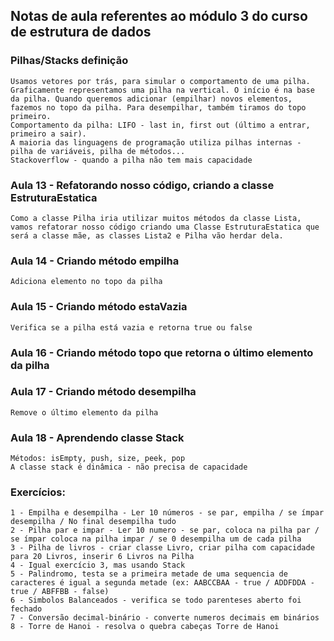 ## Notas de aula referentes ao módulo 3 do curso de estrutura de dados

### Pilhas/Stacks definição
    Usamos vetores por trás, para simular o comportamento de uma pilha.
    Graficamente representamos uma pilha na vertical. O início é na base da pilha. Quando queremos adicionar (empilhar) novos elementos, fazemos no topo da pilha. Para desempilhar, também tiramos do topo primeiro.
    Comportamento da pilha: LIFO - last in, first out (último a entrar, primeiro a sair).
    A maioria das linguagens de programação utiliza pilhas internas - pilha de variáveis, pilha de métodos...
    Stackoverflow - quando a pilha não tem mais capacidade

### Aula 13 - Refatorando nosso código, criando a classe EstruturaEstatica
    Como a classe Pilha iria utilizar muitos métodos da classe Lista, vamos refatorar nosso código criando uma Classe EstruturaEstatica que será a classe mãe, as classes Lista2 e Pilha vão herdar dela.

### Aula 14 - Criando método empilha
    Adiciona elemento no topo da pilha

### Aula 15 - Criando método estaVazia
    Verifica se a pilha está vazia e retorna true ou false

### Aula 16 - Criando método topo que retorna o último elemento da pilha
    
### Aula 17 - Criando método desempilha
    Remove o último elemento da pilha

### Aula 18 - Aprendendo classe Stack
    Métodos: isEmpty, push, size, peek, pop
    A classe stack é dinâmica - não precisa de capacidade

### Exercícios:
    1 - Empilha e desempilha - Ler 10 números - se par, empilha / se ímpar desempilha / No final desempilha tudo
    2 - Pilha par e impar - Ler 10 numero - se par, coloca na pilha par / se ímpar coloca na pilha impar / se 0 desempilha um de cada pilha
    3 - Pilha de livros - criar classe Livro, criar pilha com capacidade para 20 Livros, inserir 6 Livros na Pilha
    4 - Igual exercício 3, mas usando Stack
    5 - Palindromo, testa se a primeira metade de uma sequencia de caracteres é igual a segunda metade (ex: AABCCBAA - true / ADDFDDA - true / ABFFBB - false)
    6 - Simbolos Balanceados - verifica se todo parenteses aberto foi fechado
    7 - Conversão decimal-binário - converte numeros decimais em binários
    8 - Torre de Hanoi - resolva o quebra cabeças Torre de Hanoi